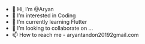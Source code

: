 - 👋 Hi, I’m @Aryan
- 👀 I’m interested in Coding
- 🌱 I’m currently learning Flutter
- 💞️ I’m looking to collaborate on ...
- 📫 How to reach me - aryantandon20192gmail.com

<!---
ShanuHackify/ShanuHackify is a ✨ special ✨ repository because its `README.md` (this file) appears on your GitHub profile.
You can click the Preview link to take a look at your changes.
--->
